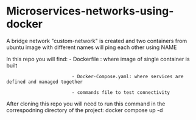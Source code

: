 # Microservices-networks-using-docker
 A bridge network "custom-network" is created and  two containers from ubuntu image with different  names will ping each other using NAME
 
 
 In this repo you will find:
                            - Dockerfile : where image of single container is built
                            
                            - Docker-Compose.yaml: where services are defined and managed together
                            
                            - commands file to test connectivity 
                            
                            
After cloning this repo you will need to run this command in the correspodning directory of the project: docker compose up -d
